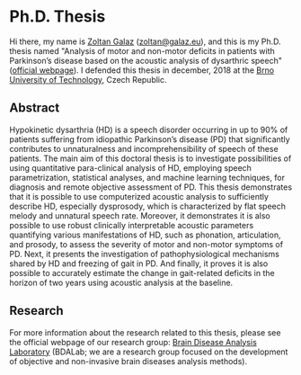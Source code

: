 # Ph.D. Thesis
Hi there, my name is [Zoltan Galaz](http://zoltan.galaz.eu/) (zoltan@galaz.eu), and this is my Ph.D. thesis named 
"Analysis of motor and non-motor deficits in patients with Parkinson’s disease based on the acoustic analysis of 
dysarthric speech" ([official webpage](https://dspace.vutbr.cz/handle/11012/137115?locale-attribute=en)). I defended 
this thesis in december, 2018 at the [Brno University of Technology](https://www.vutbr.cz/en/), Czech Republic. 

## Abstract
Hypokinetic dysarthria (HD) is a speech disorder occurring in up to 90% of patients suffering from idiopathic 
Parkinson’s disease (PD) that significantly contributes to unnaturalness and incomprehensibility of speech of these 
patients. The main aim of this doctoral thesis is to investigate possibilities of using quantitative para-clinical 
analysis of HD, employing speech parametrization, statistical analyses, and machine learning techniques, for diagnosis 
and remote objective assessment of PD. This thesis demonstrates that it is possible to use computerized acoustic 
analysis to sufficiently describe HD, especially dysprosody, which is characterized by flat speech melody and 
unnatural speech rate. Moreover, it demonstrates it is also possible to use robust clinically interpretable acoustic 
parameters quantifying various manifestations of HD, such as phonation, articulation, and prosody, to assess the 
severity of motor and non-motor symptoms of PD. Next, it presents the investigation of pathophysiological mechanisms 
shared by HD and freezing of gait in PD. And finally, it proves it is also possible to accurately estimate the change 
in gait-related deficits in the horizon of two years using acoustic analysis at the baseline.

## Research
For more information about the research related to this thesis, please see the official webpage of our research group: 
[Brain Disease Analysis Laboratory](http://bdalab.utko.feec.vutbr.cz/) (BDALab; we are a research group focused on the 
development of objective and non-invasive brain diseases analysis methods).
